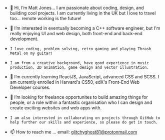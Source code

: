 - 👋 Hi, I’m Matt Jones...  I am passionate about coding, design, and building cool projects. I am currently living in the UK but I love to travel too... remote working is the future!
- 👀 I’m interested in eventually becoming a C++ software engineer, but I'm really enjoying UI and web design, both front-end and back-end development.  
-     I love coding, problem solving, retro gaming and playing Thrash Metal on my guitar!
-     I am from a creative background, have good experience in music production, 2D animation, game design and vector illustration.
 
- 🌱 I’m currently learning ReactJS, JavaScript, advanced CSS and SCSS.  I am currently enrolled in Harvard's CS50, edX's Front-End Web Developer courses.

- 💞️ I’m looking for freelance opportunites to build amazing things for people, or a role within a fantastic organisation who I can design and create exciting websites and web apps with.
-     I am also interested in collaborating on projects through GitHub to help further our skills and experience, so please do get in touch.
    
- 📫 How to reach me ... email: glitchyghost81@protonmail.com

<!---
Matt-Jones-Developer/Matt-Jones-Developer is a ✨ special ✨ repository because its `README.md` (this file) appears on your GitHub profile.
You can click the Preview link to take a look at your changes.
--->
